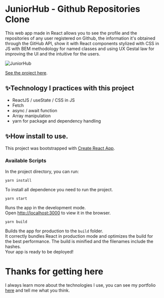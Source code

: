 # JuniorHub - Github Repositories Clone

This web app made in React allows you to see the profile and the repositories of any user registered on Github, the information it's obtained through the GitHub API, show it with React components stylized with CSS in JS with BEM methodology for named classes and using UX Gestal law for improving the UI and the intuitive for the users.

![JuniorHub]()

[See the project here]().

## ✨Technology I practices with this project

- ReactJS / useState / CSS in JS
- Fetch
- async / await function
- Array manipulation
- yarn for package and dependency handling

## ✨How install to use.

This project was bootstrapped with [Create React App](https://github.com/facebook/create-react-app).

### Available Scripts

In the project directory, you can run:

    yarn install

To install all dependence you need to run the project.

    yarn start

Runs the app in the development mode.\
Open [http://localhost:3000](http://localhost:3000) to view it in the browser.

    yarn build

Builds the app for production to the `build` folder.\
It correctly bundles React in production mode and optimizes the build for the best performance.
The build is minified and the filenames include the hashes.\
Your app is ready to be deployed!

# Thanks for getting here

I always learn more about the technologies I use, you can see my portfolio [here](https://admiralpxl.vercel.app/portfolio) and tell me what you think.
